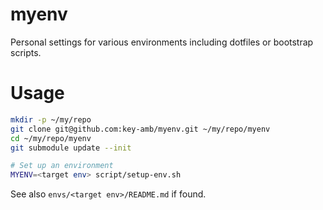 # myenv

Personal settings for various environments including dotfiles or bootstrap scripts.

# Usage

```bash
mkdir -p ~/my/repo
git clone git@github.com:key-amb/myenv.git ~/my/repo/myenv
cd ~/my/repo/myenv
git submodule update --init

# Set up an environment
MYENV=<target env> script/setup-env.sh
```

See also `envs/<target env>/README.md` if found.
